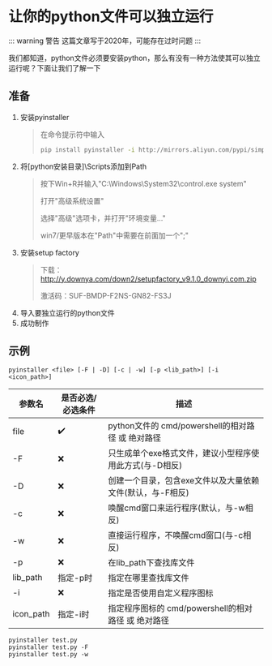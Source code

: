 # 让你的python文件可以独立运行

::: warning 警告
这篇文章写于2020年，可能存在过时问题
:::

我们都知道，python文件必须要安装python，那么有没有一种方法使其可以独立运行呢？下面让我们了解一下


## 准备

1. 安装pyinstaller
    > 在命令提示符中输入
    > ```bash
    > pip install pyinstaller -i http://mirrors.aliyun.com/pypi/simple/
    > ```
2. 将[python安装目录]\Scripts添加到Path
    > 按下Win+R并输入"C:\Windows\System32\control.exe system"
    >
    > 打开"高级系统设置"
    >
    > 选择"高级"选项卡，并打开"环境变量..."
    >
    > win7/更早版本在"Path"中需要在前面加一个";"
3. 安装setup factory
    > 下载：http://y.downya.com/down2/setupfactory_v9.1.0_downyi.com.zip 
    >
    > 激活码：SUF-BMDP-F2NS-GN82-FS3J
4. 导入要独立运行的python文件
5. 成功制作

## 示例
`pyinstaller <file> [-F | -D] [-c | -w] [-p <lib_path>] [-i <icon_path>]`

|参数名	|是否必选/必选条件	|描述|
|------|-----------------|---|
|file	|✔️	|python文件的 cmd/powershell的相对路径 或 绝对路径|
|-F	|❌	|只生成单个exe格式文件，建议小型程序使用此方式(与-D相反)|
|-D	|❌	|创建一个目录，包含exe文件以及大量依赖文件(默认，与-F相反)|
|-c	|❌	|唤醒cmd窗口来运行程序(默认，与-w相反)|
|-w	|❌	|直接运行程序，不唤醒cmd窗口(与-c相反)|
|-p	|❌	|在lib_path下查找库文件|
|lib_path	|指定-p时	|指定在哪里查找库文件|
|-i	|❌	|指定是否使用自定义程序图标|
|icon_path	|指定-i时	|指定程序图标的 cmd/powershell的相对路径 或 绝对路径|

```
pyinstaller test.py
pyinstaller test.py -F
pyinstaller test.py -w
```